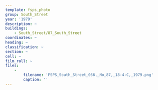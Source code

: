 ```yaml
---
template: fsps_photo
group: South_Street
year: '1979'
description: ~
buildings:
    - South_Street/87_South_Street
coordinates: ~
heading: ~
classification: ~
section: ~
cell: ~
film_roll: ~
files:
    -
        filename: 'FSPS_South_Street_056,_No_87,_18-4-C,_1979.png'
        caption: ''
---
```

